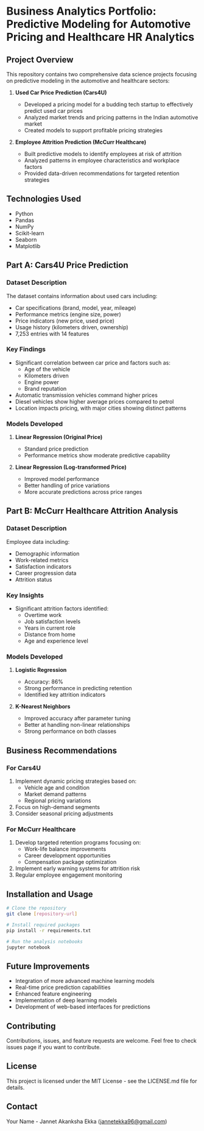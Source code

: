 # Business Analytics Portfolio: Predictive Modeling for Automotive Pricing and Healthcare HR Analytics

## Project Overview
This repository contains two comprehensive data science projects focusing on predictive modeling in the automotive and healthcare sectors:

1. **Used Car Price Prediction (Cars4U)**
   - Developed a pricing model for a budding tech startup to effectively predict used car prices
   - Analyzed market trends and pricing patterns in the Indian automotive market
   - Created models to support profitable pricing strategies

2. **Employee Attrition Prediction (McCurr Healthcare)**
   - Built predictive models to identify employees at risk of attrition
   - Analyzed patterns in employee characteristics and workplace factors
   - Provided data-driven recommendations for targeted retention strategies

## Technologies Used
- Python
- Pandas
- NumPy
- Scikit-learn
- Seaborn
- Matplotlib

## Part A: Cars4U Price Prediction

### Dataset Description
The dataset contains information about used cars including:
- Car specifications (brand, model, year, mileage)
- Performance metrics (engine size, power)
- Price indicators (new price, used price)
- Usage history (kilometers driven, ownership)
- 7,253 entries with 14 features

### Key Findings
- Significant correlation between car price and factors such as:
  - Age of the vehicle
  - Kilometers driven
  - Engine power
  - Brand reputation
- Automatic transmission vehicles command higher prices
- Diesel vehicles show higher average prices compared to petrol
- Location impacts pricing, with major cities showing distinct patterns

### Models Developed
1. **Linear Regression (Original Price)**
   - Standard price prediction
   - Performance metrics show moderate predictive capability

2. **Linear Regression (Log-transformed Price)**
   - Improved model performance
   - Better handling of price variations
   - More accurate predictions across price ranges

## Part B: McCurr Healthcare Attrition Analysis

### Dataset Description
Employee data including:
- Demographic information
- Work-related metrics
- Satisfaction indicators
- Career progression data
- Attrition status

### Key Insights
- Significant attrition factors identified:
  - Overtime work
  - Job satisfaction levels
  - Years in current role
  - Distance from home
  - Age and experience level

### Models Developed
1. **Logistic Regression**
   - Accuracy: 86%
   - Strong performance in predicting retention
   - Identified key attrition indicators

2. **K-Nearest Neighbors**
   - Improved accuracy after parameter tuning
   - Better at handling non-linear relationships
   - Strong performance on both classes

## Business Recommendations

### For Cars4U
1. Implement dynamic pricing strategies based on:
   - Vehicle age and condition
   - Market demand patterns
   - Regional pricing variations
2. Focus on high-demand segments
3. Consider seasonal pricing adjustments

### For McCurr Healthcare
1. Develop targeted retention programs focusing on:
   - Work-life balance improvements
   - Career development opportunities
   - Compensation package optimization
2. Implement early warning systems for attrition risk
3. Regular employee engagement monitoring

## Installation and Usage
```bash
# Clone the repository
git clone [repository-url]

# Install required packages
pip install -r requirements.txt

# Run the analysis notebooks
jupyter notebook
```

## Future Improvements
- Integration of more advanced machine learning models
- Real-time price prediction capabilities
- Enhanced feature engineering
- Implementation of deep learning models
- Development of web-based interfaces for predictions

## Contributing
Contributions, issues, and feature requests are welcome. Feel free to check issues page if you want to contribute.

## License
This project is licensed under the MIT License - see the LICENSE.md file for details.

## Contact
Your Name - Jannet Akanksha Ekka (jannetekka96@gmail.com)